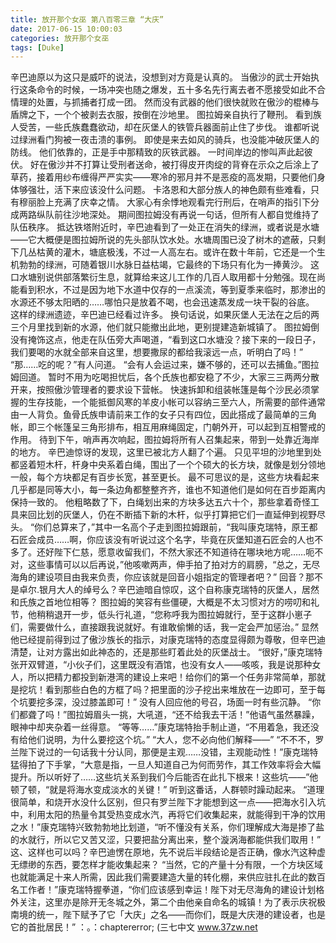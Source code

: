 ```yaml
---
title: 放开那个女巫 第八百零三章 “大庆”
date: 2017-06-15 10:00:03
categories: 放开那个女巫
tags: [Duke]
---
```


辛巴迪原以为这只是威吓的说法，没想到对方竟是认真的。
当傲沙的武士开始执行这条命令的时候，一场冲突也随之爆发，五十多名先行离去者不愿接受如此不合情理的处置，与抓捕者打成一团。
然而没有武器的他们很快就败在傲沙的棍棒与盾牌之下，一个个被剥去衣服，按倒在沙地里。
图拉姆亲自执行了鞭刑。
看到族人受苦，一些氏族蠢蠢欲动，却在灰堡人的铁管兵器面前止住了步伐。
谁都听说过绿洲看门狗被一夜击溃的事例。
即使是来去如风的骑兵，也没能冲破灰堡人的防线。
他们依靠的，正是手中那精致的灰铁武器。
一时间岸边的惨叫声此起彼伏。
好在傲沙并不打算让受刑者送命，被打得皮开肉绽的背脊在示众之后涂上了草药，接着用纱布缠得严严实实——寒冷的邪月并不是恶疫的高发期，只要他们身体够强壮，活下来应该没什么问题。
卡洛恩和大部分族人的神色颇有些难看，只有穆丽脸上充满了庆幸之情。
大家心有余悸地观看完行刑后，在哨声的指引下分成两路纵队前往沙地深处。
期间图拉姆没有再说一句话，但所有人都自觉维持了队伍秩序。
抵达铁塔附近时，辛巴迪看到了一处正在消失的绿洲，或者说是水塘——它大概便是图拉姆所说的先头部队饮水处。水塘周围已没了树木的遮蔽，只剩下几丛枯黄的灌木，塘底极浅，不过一人高左右。或许在数十年前，它还是一个生机勃勃的绿洲，可随着银川水脉日益枯竭，它最终的下场只有化为一捧黄沙。
这口水塘别说供部落繁衍生息，就算给来这儿工作的几百人取用都十分勉强。现在尚能看到积水，不过是因为地下水道中仅存的一点溪流，等到夏季来临时，那渗出的水源还不够太阳晒的……哪怕只是放着不喝，也会迅速蒸发成一块干裂的谷底。
这样的绿洲遗迹，辛巴迪已经看过许多。
换句话说，如果灰堡人无法在之后的两三个月里找到新的水源，他们就只能撤出此地，更别提建造新城镇了。
图拉姆倒没有掩饰这点，他走在队伍旁大声喝道，“看到这口水塘没？接下来的一段日子，我们要喝的水就全部来自这里，想要撒尿的都给我滚远一点，听明白了吗！”
“那……吃的呢？”有人问道。
“会有人会运过来，嫌不够的，还可以去捕鱼。”图拉姆回道。
暂时不用为吃喝担忧后，各个氏族也都安稳了不少，大家三三两两分散开来，按照傲沙管理者的要求设下营帐。
快速拆卸和组装帐篷是每个沙民必须掌握的生存技能，一个能抵御风寒的羊皮小帐可以容纳三至六人，所需要的部件通常由一人背负。鱼骨氏族申请前来工作的女子只有四位，因此搭成了最简单的三角帐，即三个帐篷呈三角形排布，相互用麻绳固定，门朝外开，可以起到互相警戒的作用。
待到下午，哨声再次响起，图拉姆将所有人召集起来，带到一处靠近海岸的地方。
辛巴迪惊讶的发现，这里已被北方人翻了个遍。
只见平坦的沙地里到处都竖着短木杆，杆身中央系着白绳，围出了一个个硕大的长方块，就像是划分领地一般，每个方块都足有百步长宽，甚至更长。
最不可思议的是，这些方块看起来几乎都是同等大小，每一条边角都整整齐齐，谁也不知道他们是如何在百步距离内保持一致的。
他粗略数了下，白绳划出来的方块多达五六十个，那些拿着奇怪工具来回比划的灰堡人，仍在不断插下新的木杆，似乎打算把它们一直延伸到视野尽头。
“你们总算来了，”其中一名高个子走到图拉姆跟前，“我叫康克瑞特，原王都石匠会成员……啊，你应该没有听说过这个名字，毕竟在灰堡知道石匠会的人也不多了。还好陛下仁慈，愿意收留我们，不然大家还不知道待在哪块地方呢……呃不对，这些事情可以以后再说，”他咳嗽两声，伸手拍了拍对方的肩膀，“总之，无尽海角的建设项目由我来负责，你应该就是回音小姐指定的管理者吧？”
回音？那不是卓尔.银月大人的绰号么？辛巴迪暗自惊叹，这个自称康克瑞特的灰堡人，居然和氏族之首地位相等？
图拉姆的笑容有些僵硬，大概是不太习惯对方的唠叨和礼节，他稍稍退开一步，低头行礼道，“您称呼我为图拉姆就行，至于这群小崽子们，需要做什么，直接跟我说就好。有谁敢偷懒的话，我一定会严加惩治。”
显然他已经提前得到过了傲沙族长的指示，对康克瑞特的态度显得颇为尊敬，但辛巴迪清楚，让对方露出如此神态的，还是那些盯着此处的灰堡战士。
“很好，”康克瑞特张开双臂道，“小伙子们，这里既没有酒馆，也没有女人——咳咳，我是说那种女人，所以把精力都投到新港湾的建设上来吧！给你们的第一个任务非常简单，那就是挖坑！看到那些白色的方框了吗？把里面的沙子挖出来堆放在一边即可，至于每个坑要挖多深，没过膝盖即可！”
没有人回应他的号召，场面一时有些沉静。
“你们都聋了吗！”图拉姆眉头一挑，大吼道，“还不给我去干活！”他语气虽然暴躁，眼神中却夹杂着一丝得意。
“等等……”康克瑞特抬手制止道，“不用着急，我还没有给他们说明，为什么要挖这个坑。”
“大人，您不必向他们解释——”
“不不不，罗兰陛下说过的一句话我十分认同，那便是主观……没错，主观能动性！”康克瑞特猛得拍了下手掌，“大意是指，一旦人知道自己为何而劳作，其工作效率将会大幅提升。所以听好了……这些坑关系到我们今后能否在此扎下根来！这些坑——”他顿了顿，“就是将海水变成淡水的关键！”
听到这番话，人群顿时躁动起来。
“道理很简单，和烧开水没什么区别，但只有罗兰陛下才能想到这一点——把海水引入坑中，利用太阳的热量令其受热变成水汽，再将它们收集起来，就能得到干净的饮用之水！”康克瑞特兴致勃勃地比划道，“听不懂没有关系，你们理解成大海是掺了盐的水就行，所以它又苦又涩，只要把盐分离出来，整个漩涡海都能供我们取用！”
这、这样也可以吗？辛巴迪愣在原地，先不说后半段结论是否正确，像水汽这种虚无缥缈的东西，要怎样才能收集起来？
“当然，它的产量十分有限，一个方块区域也就能满足十来人所需，因此我们需要建造大量的转化棚，来供应驻扎在此的数百名工作者！”康克瑞特握拳道，“你们应该感到幸运！陛下对无尽海角的建设计划格外关注，这里亦是除开无冬城之外，第二个由他亲自命名的城镇！为了表示庆祝极南境的统一，陛下赋予了它「大庆」之名——而你们，既是大庆港的建设者，也是它的首批居民！”
：。：chaptererror;
(三七中文 www.37zw.net